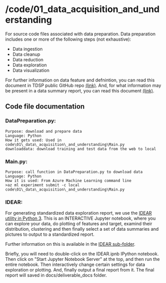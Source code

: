 # /code/01\_data\_acquisition\_and\_understanding

For source code files associated with data preparation. Data preparation includes one or more of the following steps (not exhaustive):

- Data ingestion
- Data cleanup
- Data reduction
- Data exploration 
- Data visualization

For further information on data feature and defnintion, you can read this document in TDSP public GitHub repo [(link)](https://github.com/Azure/Azure-TDSP-ProjectTemplate/blob/master/Docs/Data_Report/Data%20Defintion.md). And, for what information may be present in a data summary report, you can read this document [(link)](https://github.com/Azure/Azure-TDSP-ProjectTemplate/blob/master/Docs/Data_Report/DataSummaryReport.md).

## Code file documentation

### DataPreparation.py:
    Purpose: download and prepare data
    Language: Python
    How it gets used: Used in code\01\_data\_acquisition\_and_understanding\Main.py
    downloaddata: download training and test data from the web to local

### Main.py:
    Purpose: call function in DataPreparation.py to download data
    Language: Python
    How it is used: From Azure Machine Learning command line
    >az ml experiment submit -c local code\01\_data\_acquisition\_and_understanding\Main.py

### IDEAR:
For generating standardized data exploration report, we use the [IDEAR utility in Python 3](https://github.com/Azure/Azure-TDSP-Utilities/tree/master/DataScienceUtilities/DataReport-Utils/Python). This is an INTERACTIVE Jupyter notebook, where you can explore your data, do plotting of features and target, examind their distribution, clustering and then finally select a set of data summaries and pictures to output to a standardized report.

Further information on this is available in the [IDEAR sub-folder](https://github.com/Azure/MachineLearningSamples-TDSPUCIAdultIncome/tree/debraj/code/01_data_acquisition_and_understanding/IDEAR).

Briefly, you will need to double-click on the IDEAR.ipnb IPython notebook. Then click on "Start Jupyter Notebook Server" at the top, and then run the entire notebook.  Then interactively change certain settings for data exploration or plotting. And, finally output a final report from it. The final report will saved in docs/deliverable_docs folder.
